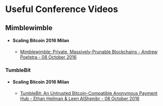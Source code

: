 # Useful Conference Videos

## Mimblewimble

- #### Scaling Bitcoin 2016 Milan
  - [Mimblewimble: Private, Massively-Prunable Blockchains - Andrew Poelstra - 08 October 2016](https://www.youtube.com/watch?v=8BLWUUPfh2Q&feature=youtu.be&t=1h29m34s)

### TumbleBit

- #### Scaling Bitcoin 2016 Milan
  - [TumbleBit: An Untrusted Bitcoin-Compatible Anonymous Payment Hub - Ethan Heilman & Leen AlShenibr - 08 October 2016](https://www.youtube.com/watch?v=8BLWUUPfh2Q&feature=youtu.be&t=1h3m10s)



